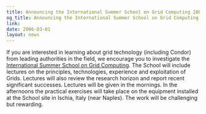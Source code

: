 ```yaml
---
title: Announcing the International Summer School on Grid Computing 2006
og_title: Announcing the International Summer School on Grid Computing 2006
link: 
date: 2006-03-01
layout: news
---
```


If you are interested in learning about grid technology (including Condor) from leading authorities in the field, we encourage you to investigate the <a href="http://www.dma.unina.it/~murli/ISSGC06/">International Summer School on Grid Computing</a>. The School will include lectures on the principles, technologies, experience and exploitation of Grids. Lectures will also review the research horizon and report recent significant successes. Lectures will be given in the mornings. In the afternoons the practical exercises will take place on the equipment installed at the School site in Ischia, Italy (near Naples).  The work will be challenging but rewarding.      
